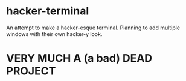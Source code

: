 # hacker-terminal
An attempt to make a hacker-esque terminal. Planning to add multiple windows with their own hacker-y look.

# VERY MUCH A (a bad) DEAD PROJECT
